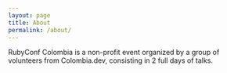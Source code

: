 ```yaml
---
layout: page
title: About
permalink: /about/
---
```


RubyConf Colombia is a non-profit event organized by a group of volunteers from
Colombia.dev, consisting in 2 full days of talks.
